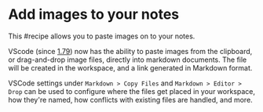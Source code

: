 # Add images to your notes

This #recipe allows you to paste images on to your notes.

VScode (since
[1.79](https://code.visualstudio.com/updates/v1_79#_copy-external-media-files-into-workspace-on-drop-or-paste-for-markdown))
now has the ability to paste images from the clipboard, or drag-and-drop image
files, directly into markdown documents. The file will be created in the
workspace, and a link generated in Markdown format. 

VSCode settings under `Markdown > Copy Files` and `Markdown > Editor > Drop` can
be used to configure where the files get placed in your workspace, how they're
named, how conflicts with existing files are handled, and more.

